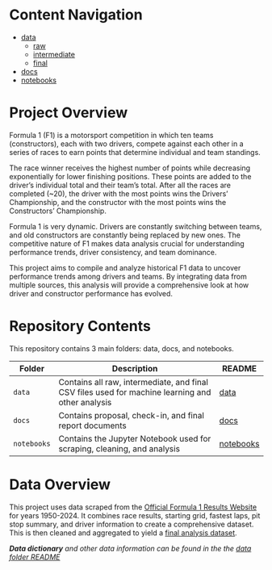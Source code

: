 # Content Navigation

- [data](data/README.md)
  - [raw](data/raw/README.md)
  - [intermediate](data/intermediate/README.md)
  - [final](data/final/README.md)
- [docs](docs/README.md)
- [notebooks](notebooks/README.md)

# Project Overview

Formula 1 (F1) is a motorsport competition in which ten teams (constructors), each with two drivers, compete against each other in a series of races to earn points that determine individual and team standings.

The race winner receives the highest number of points while decreasing exponentially for lower finishing positions. These points are added to the driver’s individual total and their team’s total. After all the races are completed (~20), the driver with the most points wins the Drivers’ Championship, and the constructor with the most points wins the Constructors’ Championship.

Formula 1 is very dynamic. Drivers are constantly switching between teams, and old constructors are constantly being replaced by new ones. The competitive nature of F1 makes data analysis crucial for understanding performance trends, driver consistency, and team dominance. 

This project aims to compile and analyze historical F1 data to uncover performance trends among drivers and teams. By integrating data from multiple sources, this analysis will provide a comprehensive look at how driver and constructor performance has evolved.

# Repository Contents

This repository contains 3 main folders: data, docs, and notebooks.

| Folder      | Description                                                                                      | README                           |
| ----------- | ------------------------------------------------------------------------------------------------ | -------------------------------- |
| `data`      | Contains all raw, intermediate, and final CSV files used for machine learning and other analysis | [data](data/README.md)           |
| `docs`      | Contains proposal, check-in, and final report documents                                          | [docs](docs/README.md)           |
| `notebooks` | Contains the Jupyter Notebook used for scraping, cleaning, and analysis                          | [notebooks](notebooks/README.md) |

# Data Overview

This project uses data scraped from the [Official Formula 1 Results Website](https://www.formula1.com/en/results/2025/races) for years 1950-2024. It combines race results, starting grid, fastest laps, pit stop summary, and driver information to create a comprehensive dataset. This is then cleaned and aggregated to yield a [final analysis dataset](data/final/f1_final.csv).

***Data dictionary** and other data information can be found in the the [data folder README](data/README.md)*
